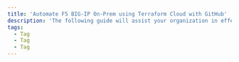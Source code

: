 ```yaml
---
title: 'Automate F5 BIG-IP On-Prem using Terraform Cloud with GitHub'
description: 'The following guide will assist your organization in effectively automating and managing F5 BIG-IP, whether on-premises or in the cloud.'
tags:
  - Tag
  - Tag
  - Tag
---
```

